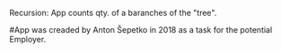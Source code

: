 Recursion:  App counts qty. of a baranches of the "tree".

#App was creaded by Anton Šepetko in 2018 as a task for the potential Employer.
